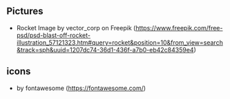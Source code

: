 ## Pictures
- Rocket Image by vector_corp on Freepik (https://www.freepik.com/free-psd/psd-blast-off-rocket-illustration_57121323.htm#query=rocket&position=10&from_view=search&track=sph&uuid=1207dc74-36d1-436f-a7b0-eb42c84359e4)

## icons 
- by fontawesome (https://fontawesome.com/)

